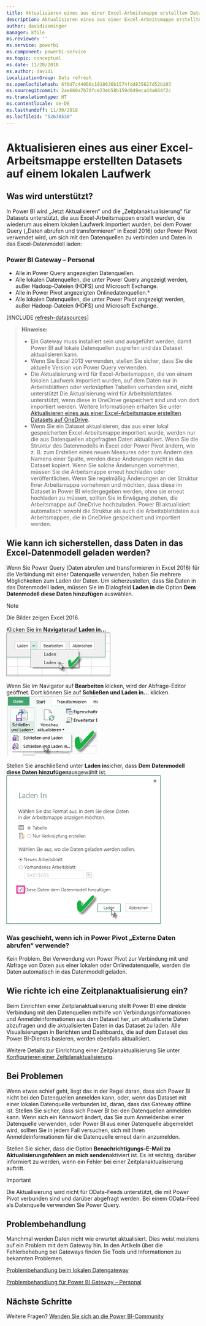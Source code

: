 ```yaml
---
title: Aktualisieren eines aus einer Excel-Arbeitsmappe erstellten Datasets – lokal
description: Aktualisieren eines aus einer Excel-Arbeitsmappe erstellten Datasets auf einem lokalen Laufwerk
author: davidiseminger
manager: kfile
ms.reviewer: ''
ms.service: powerbi
ms.component: powerbi-service
ms.topic: conceptual
ms.date: 11/28/2018
ms.author: davidi
LocalizationGroup: Data refresh
ms.openlocfilehash: 6f0d7c44060c1818636b1574fdd835627d52b103
ms.sourcegitcommit: 2ae660a7b70fce23eb58b159d049eca44a664f2c
ms.translationtype: HT
ms.contentlocale: de-DE
ms.lasthandoff: 11/30/2018
ms.locfileid: "52670530"
---
```

# <a name="refresh-a-dataset-created-from-an-excel-workbook-on-a-local-drive"></a>Aktualisieren eines aus einer Excel-Arbeitsmappe erstellten Datasets auf einem lokalen Laufwerk
## <a name="whats-supported"></a>Was wird unterstützt?
In Power BI wird „Jetzt Aktualisieren“ und die „Zeitplanaktualisierung“ für Datasets unterstützt, die aus Excel-Arbeitsmappen erstellt wurden, die wiederum aus einem lokalen Laufwerk importiert wurden, bei dem Power Query („Daten abrufen und transformieren“ in Excel 2016) oder Power Pivot verwendet wird, um sich mit den Datenquellen zu verbinden und Daten in das Excel-Datenmodell laden:  

### <a name="power-bi-gateway---personal"></a>Power BI Gateway – Personal
* Alle in Power Query angezeigten Datenquellen.
* Alle lokalen Datenquellen, die unter Power Query angezeigt werden, außer Hadoop-Dateien (HDFS) und Microsoft Exchange.
* Alle in Power Pivot angezeigten Onlinedatenquellen.\*
* Alle lokalen Datenquellen, die unter Power Pivot angezeigt werden, außer Hadoop-Dateien (HDFS) und Microsoft Exchange.

<!-- Refresh Data sources-->
[!INCLUDE [refresh-datasources](./includes/refresh-datasources.md)]

> **Hinweise:**  
> 
> * Ein Gateway muss installiert sein und ausgeführt werden, damit Power BI auf lokale Datenquellen zugreifen und das Dataset aktualisieren kann.
> * Wenn Sie Excel 2013 verwenden, stellen Sie sicher, dass Sie die aktuelle Version von Power Query verwenden.
> * Die Aktualisierung wird für Excel-Arbeitsmappen, die von einem lokalen Laufwerk importiert wurden, auf dem Daten nur in Arbeitsblättern oder verknüpften Tabellen vorhanden sind, nicht unterstützt Die Aktualisierung wird für Arbeitsblattdaten unterstützt, wenn diese in OneDrive gespeichert sind und von dort importiert werden. Weitere Informationen erhalten Sie unter [Aktualisieren eines aus einer Excel-Arbeitsmappe erstellten Datasets auf OneDrive](refresh-excel-file-onedrive.md).
> * Wenn Sie ein Dataset aktualisieren, das aus einer lokal gespeicherten Excel-Arbeitsmappe importiert wurde, werden nur die aus Datenquellen abgefragten Daten aktualisiert. Wenn Sie die Struktur des Datenmodells in Excel oder Power Pivot ändern, wie z. B. zum Erstellen eines neuen Measures oder zum Ändern des Namens einer Spalte, werden diese Änderungen nicht in das Dataset kopiert. Wenn Sie solche Änderungen vornehmen, müssen Sie die Arbeitsmappe erneut hochladen oder veröffentlichen. Wenn Sie regelmäßig Änderungen an der Struktur Ihrer Arbeitsmappe vornehmen und möchten, dass diese im Dataset in Power BI wiedergegeben werden, ohne sie erneut hochladen zu müssen, sollten Sie in Erwägung ziehen, die Arbeitsmappe auf OneDrive hochzuladen. Power BI aktualisiert automatisch sowohl die Struktur als auch die Arbeitsblattdaten aus Arbeitsmappen, die in OneDrive gespeichert und importiert werden.
> 
> 

## <a name="how-do-i-make-sure-data-is-loaded-to-the-excel-data-model"></a>Wie kann ich sicherstellen, dass Daten in das Excel-Datenmodell geladen werden?
Wenn Sie Power Query (Daten abrufen und transformieren in Excel 2016) für die Verbindung mit einer Datenquelle verwenden, haben Sie mehrere Möglichkeiten zum Laden der Daten. Um sicherzustellen, dass Sie Daten in das Datenmodell laden, müssen Sie im Dialogfeld **Laden in** die Option **Dem Datenmodell diese Daten hinzufügen** auswählen.

> [!NOTE]
> Die Bilder zeigen Excel 2016.
> 
> 

Klicken Sie im **Navigator**auf **Laden in...**  
    ![](media/refresh-excel-file-local-drive/refresh_loadtodm_1.png)

Wenn Sie im Navigator auf **Bearbeiten** klicken, wird der Abfrage-Editor geöffnet. Dort können Sie auf **Schließen und Laden in...** klicken.  
    ![](media/refresh-excel-file-local-drive/refresh_loadtodm_2.png)

Stellen Sie anschließend unter **Laden in**sicher, dass **Dem Datenmodell diese Daten hinzufügen**ausgewählt ist.  
    ![](media/refresh-excel-file-local-drive/refresh_loadtodm_3.png)

### <a name="what-if-i-use-get-external-data-in-power-pivot"></a>Was geschieht, wenn ich in Power Pivot „Externe Daten abrufen“ verwende?
Kein Problem. Bei Verwendung von Power Pivot zur Verbindung mit und Abfrage von Daten aus einer lokalen oder Onlinedatenquelle, werden die Daten automatisch in das Datenmodell geladen.

## <a name="how-do-i-schedule-refresh"></a>Wie richte ich eine Zeitplanaktualisierung ein?
Beim Einrichten einer Zeitplanaktualisierung stellt Power BI eine direkte Verbindung mit den Datenquellen mithilfe von Verbindungsinformationen und Anmeldeinformationen aus dem Dataset her, um aktualisierte Daten abzufragen und die aktualisierten Daten in das Dataset zu laden. Alle Visualisierungen in Berichten und Dashboards, die auf dem Dataset des Power BI-Diensts basieren, werden ebenfalls aktualisiert.

Weitere Details zur Einrichtung einer Zeitplanaktualisierung Sie unter [Konfigurieren einer Zeitplanaktualisierung](refresh-scheduled-refresh.md).

## <a name="when-things-go-wrong"></a>Bei Problemen
Wenn etwas schief geht, liegt das in der Regel daran, dass sich Power BI nicht bei den Datenquellen anmelden kann, oder, wenn das Dataset mit einer lokalen Datenquelle verbunden ist, daran, dass das Gateway offline ist. Stellen Sie sicher, dass sich Power BI bei den Datenquellen anmelden kann. Wenn sich ein Kennwort ändert, das Sie zum Anmeldenbei einer Datenquelle  verwenden, oder Power BI aus einer Datenquelle abgemeldet wird, sollten Sie in jedem Fall versuchen, sich mit Ihren Anmeldeinformationen für die Datenquelle erneut darin anzumelden.

Stellen Sie sicher, dass die Option **Benachrichtigungs-E-Mail zu Aktualisierungsfehlern an mich senden**aktiviert ist. Es ist wichtig, darüber informiert zu werden, wenn ein Fehler bei einer Zeitplanaktualisierung auftritt.

>[!IMPORTANT]
>Die Aktualisierung wird nicht für OData-Feeds unterstützt, die mit Power Pivot verbunden sind und darüber abgefragt werden. Bei einem OData-Feed als Datenquelle verwenden Sie Power Query.

## <a name="troubleshooting"></a>Problembehandlung
Manchmal werden Daten nicht wie erwartet aktualisiert. Dies weist meistens auf ein Problem mit dem Gateway hin. In den Artikeln über die Fehlerbehebung bei Gateways finden Sie Tools und Informationen zu bekannten Problemen.

[Problembehandlung beim lokalen Datengateway](service-gateway-onprem-tshoot.md)

[Problembehandlung für Power BI Gateway – Personal](service-admin-troubleshooting-power-bi-personal-gateway.md)

## <a name="next-steps"></a>Nächste Schritte
Weitere Fragen? [Wenden Sie sich an die Power BI-Community](http://community.powerbi.com/)

